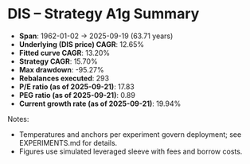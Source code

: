 # DIS – Strategy A1g Summary

- **Span**: 1962-01-02 → 2025-09-19 (63.71 years)
- **Underlying (DIS price) CAGR**: 12.65%
- **Fitted curve CAGR**: 13.20%
- **Strategy CAGR**: 15.70%
- **Max drawdown**: -95.27%
- **Rebalances executed**: 293
- **P/E ratio (as of 2025-09-21)**: 17.83
- **PEG ratio (as of 2025-09-21)**: 0.89
- **Current growth rate (as of 2025-09-21)**: 19.94%

Notes:

- Temperatures and anchors per experiment govern deployment; see EXPERIMENTS.md for details.
- Figures use simulated leveraged sleeve with fees and borrow costs.
